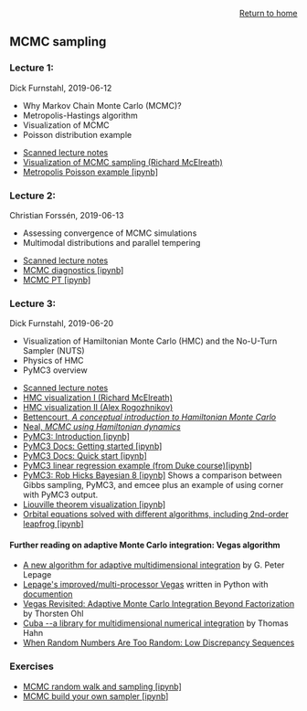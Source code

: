 <p align="right"><a href="https://nucleartalent.github.io/Bayes2019/">Return to home</a></p> 

## MCMC sampling

### Lecture 1: 
Dick Furnstahl, 2019-06-12
- Why Markov Chain Monte Carlo (MCMC)?
- Metropolis-Hastings algorithm
- Visualization of MCMC
- Poisson distribution example
* [Scanned lecture notes](https://github.com/NuclearTalent/Bayes2019/blob/master/topics/mcmc-sampling/Lecture_W1a_rjf.pdf)
* [Visualization of MCMC sampling (Richard McElreath)](http://elevanth.org/blog/2017/11/28/build-a-better-markov-chain/)
* [Metropolis Poisson example [ipynb]](https://github.com/NuclearTalent/Bayes2019/blob/master/topics/mcmc-sampling/Metropolis_Poisson_example.ipynb)


### Lecture 2: 
Christian Forss&eacute;n, 2019-06-13
- Assessing convergence of MCMC simulations
- Multimodal distributions and parallel tempering
* [Scanned lecture notes](https://github.com/NuclearTalent/Bayes2019/blob/master/topics/mcmc-sampling/Lecture_Th1b_cf.pdf)
* [MCMC diagnostics [ipynb]](https://github.com/NuclearTalent/Bayes2019/blob/master/topics/mcmc-sampling/MCMC-diagnostics.ipynb)
* [MCMC PT [ipynb]](https://github.com/NuclearTalent/Bayes2019/blob/master/topics/mcmc-sampling/MCMC-PT.ipynb)
  

### Lecture 3: 
Dick Furnstahl, 2019-06-20
- Visualization of Hamiltonian Monte Carlo (HMC) and the No-U-Turn Sampler (NUTS)
- Physics of HMC
- PyMC3 overview
* [Scanned lecture notes](https://github.com/NuclearTalent/Bayes2019/blob/master/topics/mcmc-sampling/Lecture_W2a_rjf.pdf)
* [HMC visualization I (Richard McElreath)](http://elevanth.org/blog/2017/11/28/build-a-better-markov-chain/)
* [HMC visualization II (Alex Rogozhnikov)](https://arogozhnikov.github.io/2016/12/19/markov_chain_monte_carlo.html)
* [Bettencourt, *A conceptual introduction to Hamiltonian Monte Carlo*](https://github.com/NuclearTalent/Bayes2019/blob/master/topics/mcmc-sampling/Refs/Conceptual_introduction_to_Hamiltonian_Monte_Carlo_Betancourt_1701.02434.pdf)
* [Neal, *MCMC using Hamiltonian dynamics*](https://github.com/NuclearTalent/Bayes2019/blob/master/topics/mcmc-sampling/Refs/MCMC_using_Hamiltonian_dynamics_Neal_1206.1901.pdf)
* [PyMC3: Introduction [ipynb]](https://github.com/NuclearTalent/Bayes2019/blob/master/topics/mcmc-sampling/PyMC3/PyMC3_intro.ipynb)
* [PyMC3 Docs: Getting started [ipynb]](https://github.com/NuclearTalent/Bayes2019/blob/master/topics/mcmc-sampling/PyMC3/PyMC3_docs_getting_started.ipynb)
* [PyMC3 Docs: Quick start [ipynb]](https://github.com/NuclearTalent/Bayes2019/blob/master/topics/mcmc-sampling/PyMC3/PyMC3_docs_api_quickstart.ipynb)
* [PyMC3 linear regression example (from Duke course)[ipynb]](https://github.com/NuclearTalent/Bayes2019/blob/master/topics/mcmc-sampling/PyMC3/Linear_regression_S15B_PyMC3.ipynb)
* [PyMC3: Rob Hicks Bayesian 8 [ipynb]](https://github.com/NuclearTalent/Bayes2019/blob/master/topics/mcmc-sampling/PyMC3/Rob_Hicks_bayesian_8.ipynb) Shows a comparison between Gibbs sampling, PyMC3, and emcee plus an example of using corner with PyMC3 output.
* [Liouville theorem visualization [ipynb]](https://github.com/NuclearTalent/Bayes2019/blob/master/topics/mcmc-sampling/PyMC3/Liouville_theorem_visualization.ipynb)
* [Orbital equations solved with different algorithms, including 2nd-order leapfrog [ipynb]](https://github.com/NuclearTalent/Bayes2019/blob/master/topics/mcmc-sampling/PyMC3/Orbital_eqs_with_different_algorithms.ipynb)


#### Further reading on adaptive Monte Carlo integration: Vegas algorithm

* [A new algorithm for adaptive multidimensional integration](https://www.sciencedirect.com/science/article/pii/0021999178900049?via%3Dihub) by G. Peter Lepage
* [Lepage's improved/multi-processor Vegas](https://github.com/gplepage/vegas) written in Python with [documention](https://vegas.readthedocs.io/en/latest/)
* [Vegas Revisited: Adaptive Monte Carlo Integration Beyond Factorization](https://arxiv.org/abs/hep-ph/9806432) by Thorsten Ohl
* [Cuba --a library for multidimensional numerical integration](https://arxiv.org/abs/hep-ph/0404043) by Thomas Hahn
* [When Random Numbers Are Too Random: Low Discrepancy Sequences](https://blog.demofox.org/2017/05/29/when-random-numbers-are-too-random-low-discrepancy-sequences/)

### Exercises
* [MCMC random walk and sampling [ipynb]](https://github.com/NuclearTalent/Bayes2019/blob/master/topics/mcmc-sampling/MCMC-random-walk-and-sampling.ipynb)
* [MCMC build your own sampler [ipynb]](https://github.com/NuclearTalent/Bayes2019/blob/master/topics/mcmc-sampling/MCMC-build-your-own-sampler.ipynb)
